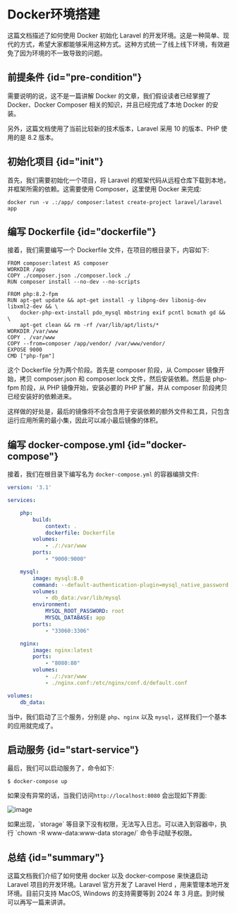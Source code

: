 # Docker环境搭建

这篇文档描述了如何使用 Docker 初始化 Laravel 的开发环境。这是一种简单、现代的方式，希望大家都能够采用这种方式。这种方式统一了线上线下环境，有效避免了因为环境的不一致导致的问题。

## 前提条件 {id="pre-condition"}

需要说明的说，这不是一篇讲解 Docker 的文章，我们假设读者已经掌握了 Docker、Docker Composer 相关的知识，并且已经完成了本地 Docker 的安装。

另外，这篇文档使用了当前比较新的技术版本，Laravel 采用 10 的版本、PHP 使用的是 8.2 版本。

## 初始化项目 {id="init"}

首先，我们需要初始化一个项目，将 Laravel 的框架代码从远程仓库下载到本地，并框架所需的依赖。这需要使用 Composer，这里使用 Docker 来完成:
```Shell
docker run -v .:/app/ composer:latest create-project laravel/laravel app
```

## 编写 Dockerfile {id="dockerfile"}

接着，我们需要编写一个 Dockerfile 文件，在项目的根目录下，内容如下:
```Docker
FROM composer:latest AS composer
WORKDIR /app
COPY ./composer.json ./composer.lock ./
RUN composer install --no-dev --no-scripts

FROM php:8.2-fpm
RUN apt-get update && apt-get install -y libpng-dev libonig-dev libxml2-dev && \
    docker-php-ext-install pdo_mysql mbstring exif pcntl bcmath gd && \
    apt-get clean && rm -rf /var/lib/apt/lists/*
WORKDIR /var/www
COPY . /var/www
COPY --from=composer /app/vendor/ /var/www/vendor/
EXPOSE 9000
CMD ["php-fpm"]
```
这个 Dockerfile 分为两个阶段。首先是 composer 阶段，从 Composer 镜像开始，拷贝 composer.json 和 composer.lock 文件，然后安装依赖。然后是 php-fpm 阶段，从 PHP 镜像开始，安装必要的 PHP 扩展，并从 composer 阶段拷贝已经安装好的依赖进来。

这样做的好处是，最后的镜像将不会包含用于安装依赖的额外文件和工具，只包含运行应用所需的最小集，因此可以减小最后镜像的体积。

## 编写 docker-compose.yml {id="docker-compose"}

接着，我们在根目录下编写名为 `docker-compose.yml` 的容器编排文件:
```yaml
version: '3.1'

services:

    php:
        build:
            context: .
            dockerfile: Dockerfile
        volumes:
            - ./:/var/www
        ports:
            - "9000:9000"

    mysql:
        image: mysql:8.0
        command: --default-authentication-plugin=mysql_native_password --secure-file-priv=""
        volumes:
            - db_data:/var/lib/mysql
        environment:
            MYSQL_ROOT_PASSWORD: root
            MYSQL_DATABASE: app
        ports:
            - "33060:3306"

    nginx:
        image: nginx:latest
        ports:
            - "8080:80"
        volumes:
            - ./:/var/www
            - ./nginx.conf:/etc/nginx/conf.d/default.conf

volumes:
    db_data:
```
当中，我们启动了三个服务，分别是 `php`、`nginx` 以及 `mysql`，这样我们一个基本的应用就完成了。

## 启动服务 {id="start-service"}

最后，我们可以启动服务了，命令如下:
```Shell
$ docker-compose up
```
如果没有异常的话，当我们访问`http://localhost:8080` 会出现如下界面:

![image](http://file-linker.oss-cn-hangzhou.aliyuncs.com/IlpiwHSmijELjaVNAwEI.png)

<warning>
如果出现，`storage` 等目录下没有权限，无法写入日志。可以进入到容器中，执行 `chown -R www-data:www-data storage/` 命令手动赋予权限。
</warning>

## 总结 {id="summary"}

这篇文档我们介绍了如何使用 docker 以及 docker-compose 来快速启动 Laravel 项目的开发环境。Laravel 官方开发了 Laravel Herd ，用来管理本地开发环境。目前只支持 MacOS, Windows 的支持需要等到 2024 年 3 月底。到时候可以再写一篇来讲讲。